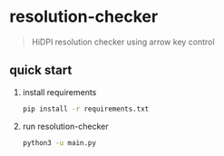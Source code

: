 # resolution-checker

> HiDPI resolution checker using arrow key control

## quick start

1. install requirements
   ```bash
   pip install -r requirements.txt
   ```
2. run resolution-checker
   ```bash
   python3 -u main.py
   ```
